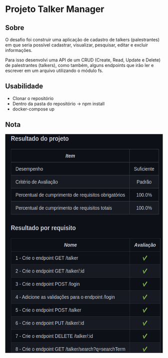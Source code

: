 <h1> Projeto Talker Manager </h1>
<h2>Sobre </h2>

<p> O desafio foi construir uma aplicação de cadastro de talkers (palestrantes) em que seria possível cadastrar, visualizar, pesquisar, editar e excluir informações. 

Para isso desenvolvi uma API de um CRUD (Create, Read, Update e Delete) de palestrantes (talkers), como também, alguns endpoints que irão ler e escrever em um arquivo utilizando o módulo fs. </p>

<h2> Usabilidade </h2>

<ul> 
<li>
   Clonar o repositório
</li>
<li>
  Dentro da pasta do repositório -> npm install
</li>
<li>
  docker-compose up
</li>
</ul>

<h2>Nota</h2>
<img alt="imagem nota" src="./talkermanager.png" width='800' height='700'/>
